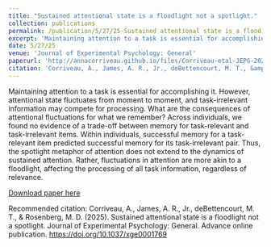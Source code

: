 ```yaml
---
title: "Sustained attentional state is a floodlight not a spotlight."
collection: publications
permalink: /publication/5/27/25-Sustained attentional state is a floodlight not a spotlight.
excerpt: 'Maintaining attention to a task is essential for accomplishing it. However, attentional state fluctuates from moment to moment, and task-irrelevant information may compete for processing. What are the consequences of attentional fluctuations for what we remember? Across individuals, we found no evidence of a trade-off between memory for task-relevant and task-irrelevant items. Within individuals, successful memory for a task-relevant item predicted successful memory for its task-irrelevant pair. Thus, the spotlight metaphor of attention does not extend to the dynamics of sustained attention. Rather, fluctuations in attention are more akin to a floodlight, affecting the processing of all task information, regardless of relevance.'
date: 5/27/25
venue: 'Journal of Experimental Psychology: General'
paperurl: 'http://annacorriveau.github.io/files/Corriveau-etal-JEPG-2025.pdf'
citation: 'Corriveau, A., James, A. R., Jr., deBettencourt, M. T., &amp; Rosenberg, M. D. (2025). Sustained attentional state is a floodlight not a spotlight. Journal of Experimental Psychology: General. Advance online publication. https://doi.org/10.1037/xge0001769'
---
```

Maintaining attention to a task is essential for accomplishing it. However, attentional state fluctuates from moment to moment, and task-irrelevant information may compete for processing. What are the consequences of attentional fluctuations for what we remember? Across individuals, we found no evidence of a trade-off between memory for task-relevant and task-irrelevant items. Within individuals, successful memory for a task-relevant item predicted successful memory for its task-irrelevant pair. Thus, the spotlight metaphor of attention does not extend to the dynamics of sustained attention. Rather, fluctuations in attention are more akin to a floodlight, affecting the processing of all task information, regardless of relevance.

[Download paper here](http://annacorriveau.github.io/files/Corriveau-etal-JEPG-2025.pdf)

Recommended citation: Corriveau, A., James, A. R., Jr., deBettencourt, M. T., & Rosenberg, M. D. (2025). Sustained attentional state is a floodlight not a spotlight. Journal of Experimental Psychology: General. Advance online publication. https://doi.org/10.1037/xge0001769